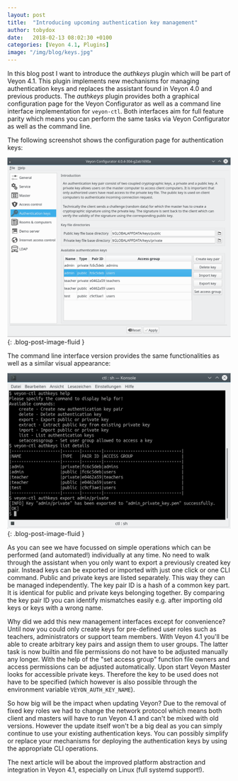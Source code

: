 ```yaml
---
layout: post
title:  "Introducing upcoming authentication key management"
author: tobydox
date:   2018-02-13 08:02:30 +0100
categories: [Veyon 4.1, Plugins]
image: "/img/blog/keys.jpg"
---
```


In this blog post I want to introduce the *authkeys* plugin which will be part of Veyon 4.1. This plugin implements new mechanisms for managing authentication keys and replaces the assistant found in Veyon 4.0 and previous products. The *authkeys* plugin provides both a graphical configuration page for the Veyon Configurator as well as a command line interface implementation for `veyon-ctl`. Both interfaces aim for full feature parity which means you can perform the same tasks via Veyon Configurator as well as the command line.

The following screenshot shows the configuration page for authentication keys:

![authkeys configuration page](/img/blog/authkeys-configurator.png){: .blog-post-image-fluid }

The command line interface version provides the same functionalities as well as a similar visual appearance:

![authkeys command line interface](/img/blog/authkeys-cli.png){: .blog-post-image-fluid }

As you can see we have focussed on simple operations which can be performed (and automated!) individually at any time. No need to walk through the assistant when you only want to export a previously created key pair. Instead keys can be exported or imported with just one click or one CLI command. Public and private keys are listed separately. This way they can be managed independently. The key pair ID is a hash of a common key part. It is identical for public and private keys belonging together. By comparing the key pair ID you can identify mismatches easily e.g. after importing old keys or keys with a wrong name.

Why did we add this new management interfaces except for convenience? Until now you could only create keys for pre-defined user roles such as teachers, administrators or support team members. With Veyon 4.1 you'll be able to create arbitrary key pairs and assign them to user groups. The latter task is now builtin and file permissions do not have to be adjusted manually any longer. With the help of the "set access group" function file owners and access permissions can be adjusted automatically. Upon start Veyon Master looks for accessible private keys. Therefore the key to be used does not have to be specified (which however is also possible through the environment variable `VEYON_AUTH_KEY_NAME`).

So how big will be the impact when updating Veyon? Due to the removal of fixed key roles we had to change the network protocol which means both client and masters will have to run Veyon 4.1 and can't be mixed with old versions. However the update itself won't be a big deal as you can simply continue to use your existing authentication keys. You can possibly simplify or replace your mechanisms for deploying the authentication keys by using the appropriate CLI operations.

The next article will be about the improved platform abstraction and integration in Veyon 4.1, especially on Linux (full systemd support!).
